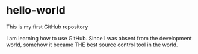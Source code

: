 # hello-world
This is my first GitHub repository

I am learning how to use GitHub. Since I was absent from the development world, somehow it became THE best source control tool in the world.
